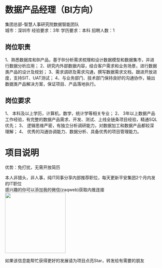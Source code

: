 # 数据产品经理（BI方向）
集团总部-智慧人事研究院数据智能团队  
城市：深圳市 经验要求：3年 学历要求：本科  招聘人数：1

## 岗位职责
1、熟悉数据库和BI产品，基于BI分析需求梳理和设计数据模型和数据集市，并进行数据分析应用；
 2、研究内外部数据内容，结合客户需求和业务场景，进行数据类产品的设计及规划；
 3、需求调研及需求沟通，撰写数据需求文档，跟进开放进度，支持SIT、UAT测试；
 4、与业务部门、技术部门保持良好的沟通协作，输出数据类产品解决方案，保证项目、产品落地执行。

## 岗位要求
1、	本科及以上学历，计算机，数学，统计学等相关专业；
 2、	3年以上数据产品工作经验，有完整的数据产品需求、开发、测试、上线全链条项目经验，精通SQL优先；
 3、	逻辑思维严密，有独立分析调研能力，对数据加工和数据产品都较深理解；
 4、	优秀的沟通协调能力、数据分析、具备优秀的项目管理能力。

# 项目说明

优势：免打扰，无需开放简历

本人非猎头，非人事，纯IT同事分享内部推荐职位，每天更新平安集团2个月内发的IT职位  
感兴趣的你可以添加我的微信(zaqweb)获取内推连接  
<img src="https://github.com/zaqweb/PA-IT-JOBS/blob/master/WechatICode.jpeg"  height="200" width="200">

如果该信息能帮忙获得更好的发展请为项目点亮Star，转发给有需要的朋友





